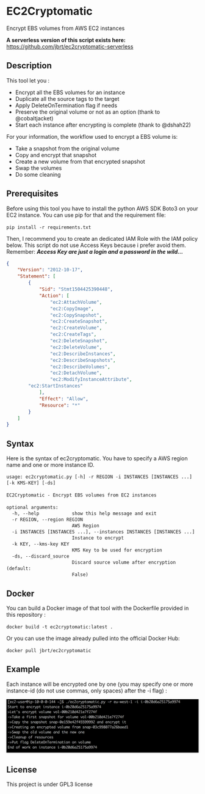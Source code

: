 # EC2Cryptomatic

Encrypt EBS volumes from AWS EC2 instances

**A serverless version of this script exists here:** https://github.com/jbrt/ec2cryptomatic-serverless

## Description

This tool let you :
- Encrypt all the EBS volumes for an instance
- Duplicate all the source tags to the target
- Apply DeleteOnTermination flag if needs
- Preserve the original volume or not as an option (thank to @cobaltjacket)
- Start each instance after encrypting is complete (thank to @dshah22)

For your information, the workflow used to encrypt a EBS volume is:
- Take a snapshot from the original volume
- Copy and encrypt that snapshot
- Create a new volume from that encrypted snapshot
- Swap the volumes
- Do some cleaning

## Prerequisites

Before using this tool you have to install the python AWS SDK Boto3 on your
EC2 instance. You can use pip for that and the requirement file:

`pip install -r requirements.txt`

Then, I recommend you to create an dedicated IAM Role with the IAM policy
below. This script do not use Access Keys because i prefer avoid them.
Remember: ***Access Key are just a login and a password in the wild...***

```json
{
    "Version": "2012-10-17",
    "Statement": [
        {
            "Sid": "Stmt1504425390448",
            "Action": [
                "ec2:AttachVolume",
                "ec2:CopyImage",
                "ec2:CopySnapshot",
                "ec2:CreateSnapshot",
                "ec2:CreateVolume",
                "ec2:CreateTags",
                "ec2:DeleteSnapshot",
                "ec2:DeleteVolume",
                "ec2:DescribeInstances",
                "ec2:DescribeSnapshots",
                "ec2:DescribeVolumes",
                "ec2:DetachVolume",
                "ec2:ModifyInstanceAttribute",
		"ec2:StartInstances"
            ],
            "Effect": "Allow",
            "Resource": "*"
        }
    ]
}

```

## Syntax

Here is the syntax of ec2cryptomatic. You have to specify a AWS region name
and one or more instance ID.

```
usage: ec2cryptomatic.py [-h] -r REGION -i INSTANCES [INSTANCES ...] [-k KMS-KEY] [-ds]

EC2Cryptomatic - Encrypt EBS volumes from EC2 instances

optional arguments:
  -h, --help            show this help message and exit
  -r REGION, --region REGION
                        AWS Region
  -i INSTANCES [INSTANCES ...], --instances INSTANCES [INSTANCES ...]
                        Instance to encrypt
  -k KEY, --kms-key KEY 
                        KMS Key to be used for encryption
  -ds, --discard_source
                        Discard source volume after encryption (default:
                        False)
```

## Docker

You can build a Docker image of that tool with the Dockerfile provided in 
this repository :

`docker build -t ec2cryptomatic:latest .`

Or you can use the image already pulled into the official Docker Hub:

`docker pull jbrt/ec2cryptomatic`

## Example

Each instance will be encrypted one by one (you may specify one or more
instance-id (do not use commas, only spaces) after the -i flag) :

![example](ec2cryptomatic.png)

## License

This project is under GPL3 license
